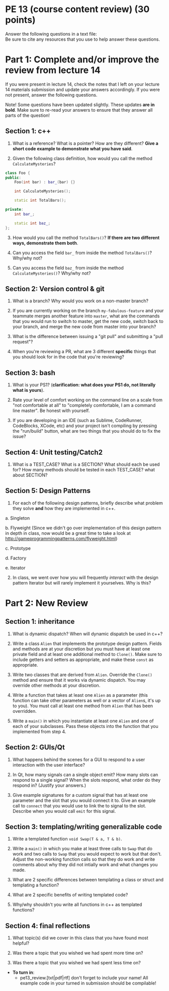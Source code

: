 PE 13 (course content review) (30 points)
==============

Answer the following questions in a text file:  
Be sure to cite any resources that you use to help answer these questions.

Part 1: Complete and/or improve the review from lecture 14
============
If you were present in lecture 14, check the notes that I left on your lecture 14 materials submission and update your answers accordingly. If you were not present, answer the following questions.  

Note! Some questions have been updated slightly. These updates __are in bold__. Make sure to re-read your answers to ensure that they answer all parts of the question!

Section 1: c++
---------
1. What is a reference? What is a pointer? How are they different? __Give a short code example to demonstrate what you have said__.


2. Given the following class definition, how would you call the method `CalculateMysteries`?

```c++
class Foo {
public:
    Foo(int bar) : bar_(bar) {}

    int CalculateMysteries();

    static int TotalBars();

private:
    int bar_;

    static int baz_;
};
```

3. How would you call the method `TotalBars()`? __If there are two different ways, demonstrate them both__.


4. Can you access the field `bar_` from inside the method `TotalBars()`? Why/why not?


5. Can you access the field `baz_` from inside the method `CalculateMysteries()`? Why/why not?


Section 2: Version control & git
----------
1. What is a branch? Why would you work on a non-master branch?


2. If you are currently working on the branch `my-fabulous-feature` and your teammate merges another feature into `master`, what are the commands that you would run to switch to master, get the new code, switch back to your branch, and merge the new code from master into your branch?


3. What is the difference between issuing a "git pull" and submitting a "pull request"?


4. When you're reviewing a PR, what are 3 different __specific__ things that you should look for in the code that you're reviewing?



Section 3: bash
------------
1. What is your PS1? (__clarification: what does your PS1 do, not literally what is yours__).



2. Rate your level of comfort working on the command line on a scale from "not comfortable at all" to "completely comfortable, I am a command line master". Be honest with yourself.



3. If you are developing in an IDE (such as Sublime, CodeRunner, CodeBlocks, XCode, etc) and your project isn't compiling by pressing the "run/build" button, what are two things that you should do to fix the issue?


Section 4: Unit testing/Catch2
------------
1. What is a TEST_CASE? What is a SECTION? What should each be used for? How many methods should be tested in each TEST_CASE? what about SECTION?


Section 5: Design Patterns
----------
1. For each of the following design patterns, briefly describe what problem they solve __and__ how they are implemented in c++.

a. Singleton


b. Flyweight
(Since we didn't go over implementation of this design pattern in depth in class, now would be a great time to take a look at http://gameprogrammingpatterns.com/flyweight.html)


c. Prototype



d. Factory



e. Iterator



2. In class, we went over how you will frequently *interact* with the design pattern Iterator but will rarely implement it yourselves. Why is this?

Part 2: New Review
=================


Section 1: inheritance
-----------------

1. What is dynamic dispatch? When will dynamic dispatch be used in c++?


2. Write a class `Alien` that implements the prototype design pattern. Fields and methods are at your discretion but you must have at least one private field and at least one additional method to `Clone()`. Make sure to include getters and setters as appropriate, and make these `const` as appropriate.

3. Write two classes that are derived from `Alien`. Override the `Clone()` method and ensure that it works via dynamic dispatch. You may override other methods at your discretion.

4. Write a function that takes at least one `Alien` as a parameter (this function can take other parameters as well or a vector of `Alien`s, it's up to you). You must call at least one method from `Alien` that has been overridden.

5. Write a `main()` in which you instantiate at least one `Alien` and one of each of your subclasses. Pass these objects into the function that you implemented from step 4.

Section 2: GUIs/Qt
---------------

1. What happens behind the scenes for a GUI to respond to a user interaction with the user interface?

2. In Qt, how many signals can a single object emit? How many slots can respond to a single signal? When the slots respond, what order do they respond in? (Justify your answers.)

3. Give example signatures for a custom signal that has at least one parameter and the slot that you would connect it to. Give an example call to `connect` that you would use to link the to signal to the slot. Describe when you would call `emit` for this signal.

Section 3: templating/writing generalizable code
------------------------------

1. Write a templated function `void Swap(T & a, T & b)`. 

2. Write a `main()` in which you make at least three calls to `Swap` that do work and two calls to `Swap` that you would expect to work but that don't. Adjust the non-working function calls so that they do work and write comments about why they did not intially work and what changes you made.

3. What are 2 specific differences between templating a class or struct and templating a function?

4. What are 2 specific benefits of writing templated code?

5. Why/why shouldn't you write all functions in c++ as templated functions?

Section 4: final reflections
------------

1. What topic(s) did we cover in this class that you have found most helpful?

2. Was there a topic that you wished we had spent more time on?

3. Was there a topic that you wished we had spent less time on?


- __To turn in__:
    - pe13_review.[txt|pdf|rtf] don't forget to include your name! All example code in your turned in submission should be compilable!
